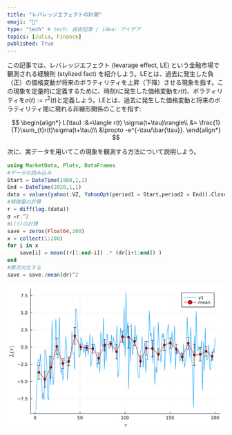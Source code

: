 ```yaml
---
title: "レバレッジエフェクトの計測"
emoji: "💨"
type: "tech" # tech: 技術記事 / idea: アイデア
topics: [Julia, Finance]
published: True
---
```



この記事では、レバレッジエフェクト (levarage effect, LE) という金融市場で観測される経験則 (stylized fact) を紹介しよう。LEとは、過去に発生した負（正）の価格変動が将来のボラティリティを上昇（下降）させる現象を指す。この現象を定量的に定義するために、時刻$t$に発生した価格変動を$r(t)$、ボラティリティを$\sigma(t):=r^2(t)$と定義しよう。LEとは、過去に発生した価格変動と将来のボラティリティ間に現れる非線形関係のことを指す:

$$
\begin{align*}
L(\tau) :&=\langle r(t) \sigma(t+\tau)\rangle\\
         &= \frac{1}{T}\sum_{t}r(t)\sigma(t+\tau)\\
         &\propto -e^{-\tau/\bar{\tau}}.
\end{align*}
$$

次に、実データを用いてこの現象を観測する方法について説明しよう。
```julia
using MarketData, Plots, DataFrames
#データの読み込み
Start = DateTime(1980,1,1)
End = DateTime(2020,1,1)
data = values(yahoo(:VZ, YahooOpt(period1 = Start,period2 = End)).Close)
#特徴量の計算
r = diff(log.(data))
σ =r.^2
#L(τ)の計算
save = zeros(Float64,200)
x = collect(1:200)
for i in x
    save[i] = mean((r[1:end-i]) .* (dr[i+1:end]) )
end
#無次元化する
save = save./mean(dr)^2
```

![](/images/levarage_f.png)